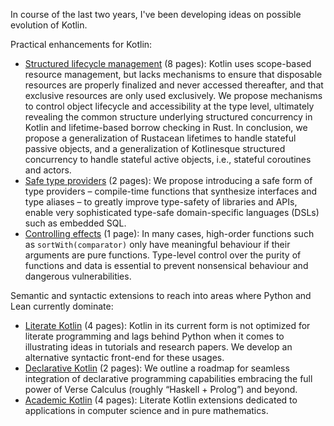 In course of the last two years, I've been developing ideas on possible evolution of Kotlin.

Practical enhancements for Kotlin:
- [Structured lifecycle management](kotlin_objects.pdf) (8 pages): Kotlin uses scope-based resource management, but lacks mechanisms to ensure that disposable resources are properly finalized and never accessed thereafter, and that exclusive resources are only used exclusively. We propose mechanisms to control object lifecycle and accessibility at the type level, ultimately revealing the common structure underlying structured concurrency in Kotlin and lifetime-based borrow checking in Rust. In conclusion, we propose a generalization of Rustacean lifetimes to handle stateful passive objects, and a generalization of Kotlinesque structured concurrency to handle stateful active objects, i.e., stateful coroutines and actors.
- [Safe type providers](kotlin_meta.pdf) (2 pages): We propose introducing a safe form of type providers – compile-time functions that synthesize interfaces and type aliases – to greatly improve type-safety of libraries and APIs, enable very sophisticated type-safe domain-specific languages (DSLs) such as embedded SQL.
- [Controlling effects](kotlin_purity.pdf) (1 page): In many cases, high-order functions such as `sortWith(comparator)` only have meaningful behaviour if their arguments are pure functions. Type-level control over the purity of functions and data is essential to prevent nonsensical behaviour and dangerous vulnerabilities.

Semantic and syntactic extensions to reach into areas where Python and Lean currently dominate:
- [Literate Kotlin](kotlin_literate.pdf) (4 pages): Kotlin in its current form is not optimized for literate programming and lags behind Python when it comes to illustrating ideas in tutorials and research papers. We develop an alternative syntactic front-end for these usages.
- [Declarative Kotlin](kotlin_declarative.pdf) (2 pages): We outline a roadmap for seamless integration of declarative programming capabilities embracing the full power of Verse Calculus (roughly “Haskell + Prolog”) and beyond.
- [Academic Kotlin](kotlin_academic.pdf) (4 pages): Literate Kotlin extensions dedicated to applications in computer science and in pure mathematics.
